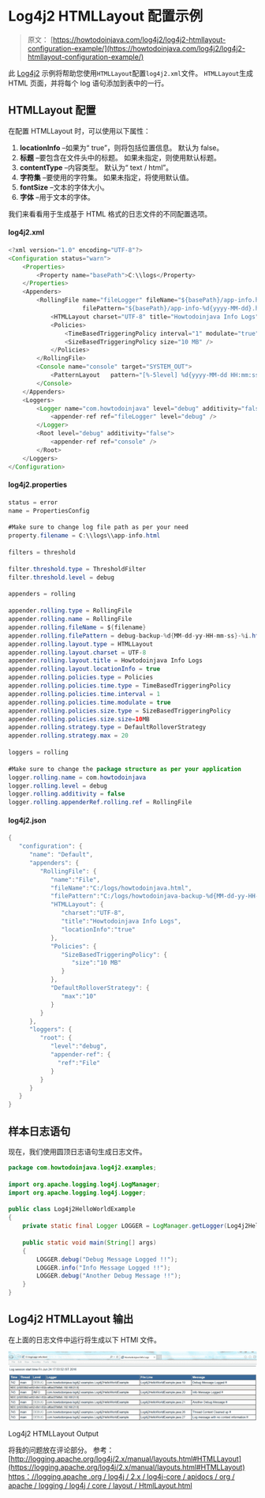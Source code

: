 # Log4j2 HTMLLayout 配置示例

> 原文： [https://howtodoinjava.com/log4j2/log4j2-htmllayout-configuration-example/](https://howtodoinjava.com/log4j2/log4j2-htmllayout-configuration-example/)

此 [Log4j2](//howtodoinjava.com/log4j2/) 示例将帮助您使用`HTMLLayout`配置`log4j2.xml`文件。 `HTMLLayout`生成 HTML 页面，并将每个 log 语句添加到表中的一行。

## HTMLLayout 配置

在配置 HTMLLayout 时，可以使用以下属性：

1.  **locationInfo** –如果为“ true”，则将包括位置信息。 默认为 false。
2.  **标题** –要包含在文件头中的标题。 如果未指定，则使用默认标题。
3.  **contentType** –内容类型。 默认为“ text / html”。
4.  **字符集** –要使用的字符集。 如果未指定，将使用默认值。
5.  **fontSize** –文本的字体大小。
6.  **字体** –用于文本的字体。

我们来看看用于生成基于 HTML 格式的日志文件的不同配置选项。

#### log4j2.xml

```java
<?xml version="1.0" encoding="UTF-8"?>
<Configuration status="warn">
    <Properties>
        <Property name="basePath">C:\\logs</Property>
    </Properties>
    <Appenders>
        <RollingFile name="fileLogger" fileName="${basePath}/app-info.html" 
        			 filePattern="${basePath}/app-info-%d{yyyy-MM-dd}.html">
            <HTMLLayout charset="UTF-8" title="Howtodoinjava Info Logs" locationInfo="true" />
            <Policies>
                <TimeBasedTriggeringPolicy interval="1" modulate="true" />
                <SizeBasedTriggeringPolicy size="10 MB" />
            </Policies>
        </RollingFile>
        <Console name="console" target="SYSTEM_OUT">
            <PatternLayout   pattern="[%-5level] %d{yyyy-MM-dd HH:mm:ss.SSS} [%t] %c{1} - %msg%n" />
        </Console>
    </Appenders>
    <Loggers>
        <Logger name="com.howtodoinjava" level="debug" additivity="false">
            <appender-ref ref="fileLogger" level="debug" />
        </Logger>
        <Root level="debug" additivity="false">
            <appender-ref ref="console" />
        </Root>
    </Loggers>
</Configuration>

```

#### log4j2.properties

```java
status = error
name = PropertiesConfig

#Make sure to change log file path as per your need
property.filename = C:\\logs\\app-info.html

filters = threshold

filter.threshold.type = ThresholdFilter
filter.threshold.level = debug

appenders = rolling

appender.rolling.type = RollingFile
appender.rolling.name = RollingFile
appender.rolling.fileName = ${filename}
appender.rolling.filePattern = debug-backup-%d{MM-dd-yy-HH-mm-ss}-%i.html.gz
appender.rolling.layout.type = HTMLLayout
appender.rolling.layout.charset = UTF-8
appender.rolling.layout.title = Howtodoinjava Info Logs
appender.rolling.layout.locationInfo = true
appender.rolling.policies.type = Policies
appender.rolling.policies.time.type = TimeBasedTriggeringPolicy
appender.rolling.policies.time.interval = 1
appender.rolling.policies.time.modulate = true
appender.rolling.policies.size.type = SizeBasedTriggeringPolicy
appender.rolling.policies.size.size=10MB
appender.rolling.strategy.type = DefaultRolloverStrategy
appender.rolling.strategy.max = 20

loggers = rolling

#Make sure to change the package structure as per your application
logger.rolling.name = com.howtodoinjava
logger.rolling.level = debug
logger.rolling.additivity = false
logger.rolling.appenderRef.rolling.ref = RollingFile

```

#### log4j2.json

```java
{
   "configuration": {
      "name": "Default",
      "appenders": {
         "RollingFile": {
            "name":"File",
            "fileName":"C:/logs/howtodoinjava.html",
            "filePattern":"C:/logs/howtodoinjava-backup-%d{MM-dd-yy-HH-mm-ss}-%i.html.gz",
            "HTMLLayout": {
               "charset":"UTF-8",
               "title":"Howtodoinjava Info Logs",
               "locationInfo":"true"
            },
            "Policies": {
               "SizeBasedTriggeringPolicy": {
                  "size":"10 MB"
               }
            },
            "DefaultRolloverStrategy": {
               "max":"10"
            }
         }
      },
      "loggers": {
         "root": {
            "level":"debug",
            "appender-ref": {
              "ref":"File"
            }
         }
      }
   }
}

```

## 样本日志语句

现在，我们使用圆顶日志语句生成日志文件。

```java
package com.howtodoinjava.log4j2.examples;

import org.apache.logging.log4j.LogManager;
import org.apache.logging.log4j.Logger;

public class Log4j2HelloWorldExample 
{
	private static final Logger LOGGER = LogManager.getLogger(Log4j2HelloWorldExample.class.getName());

	public static void main(String[] args) 
	{
		LOGGER.debug("Debug Message Logged !!");
		LOGGER.info("Info Message Logged !!");
		LOGGER.debug("Another Debug Message !!");
	}
}

```

## Log4j2 HTMLLayout 输出

在上面的日志文件中运行将生成以下 HTMl 文件。

![Log4j2 HTMLLayout Output](img/1364431b84e8eaf858f2fee00fc5513d.png)

Log4j2 HTMLLayout Output



将我的问题放在评论部分。
参考：
[http://logging.apache.org/log4j/2.x/manual/layouts.html#HTMLLayout](https://logging.apache.org/log4j/2.x/manual/layouts.html#HTMLLayout)
[https：//logging.apache .org / log4j / 2.x / log4j-core / apidocs / org / apache / logging / log4j / core / layout / HtmlLayout.html](https://logging.apache.org/log4j/2.x/log4j-core/apidocs/org/apache/logging/log4j/core/layout/HtmlLayout.html)